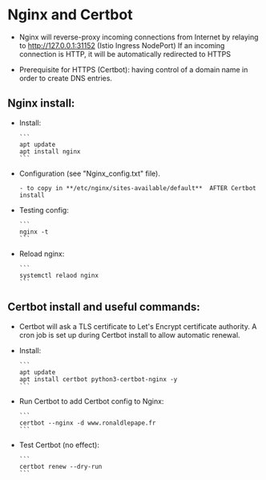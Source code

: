 # Nginx and Certbot

- Nginx will reverse-proxy incoming connections from Internet by relaying to http://127.0.0.1:31152 (Istio Ingress NodePort)
If an incoming connection is HTTP, it will be automatically redirected to HTTPS

- Prerequisite for HTTPS (Certbot): having control of a domain name in order to create DNS entries.


## Nginx install:

- Install:

      ```
      apt update
      apt install nginx
      ```

- Configuration (see "Nginx_config.txt" file).
    
      - to copy in **/etc/nginx/sites-available/default**  AFTER Certbot install

- Testing config:

      ```      
      nginx -t
      ```

- Reload nginx:
      
      ```      
      systemctl relaod nginx
      ```


## Certbot install and useful commands:

- Certbot will ask a TLS certificate to Let's Encrypt certificate authority. A cron job is set up during Certbot install to allow automatic renewal.

- Install:

      ```
      apt update
      apt install certbot python3-certbot-nginx -y
      ```

- Run Certbot to add Certbot config to Nginx:

      ```
      certbot --nginx -d www.ronaldlepape.fr
      ```

- Test Certbot (no effect):
      
      ```      
      certbot renew --dry-run
      ```
